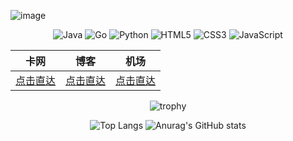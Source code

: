![image](https://user-images.githubusercontent.com/34707560/233965900-eb921108-c001-4ddd-b5e3-816f92eefbb8.png)

<div align="center" bgcolor="#000">

![Java](https://img.shields.io/badge/java-%23ED8B00.svg?style=for-the-badge&logo=openjdk&logoColor=white)
![Go](https://img.shields.io/badge/go-%2300ADD8.svg?style=for-the-badge&logo=go&logoColor=white)
![Python](https://img.shields.io/badge/python-3670A0?style=for-the-badge&logo=python&logoColor=ffdd54)
![HTML5](https://img.shields.io/badge/html5-%23E34F26.svg?style=for-the-badge&logo=html5&logoColor=white)
![CSS3](https://img.shields.io/badge/css3-%231572B6.svg?style=for-the-badge&logo=css3&logoColor=white)
![JavaScript](https://img.shields.io/badge/javascript-%23323330.svg?style=for-the-badge&logo=javascript&logoColor=%23F7DF1E)

|  卡网   |  博客  |  机场  |
|  ----  |  ----  |  ----  |
|[点击直达](https://ka.dandelion-pt.top)|[点击直达](https://blog.dandelion-pt.top)|[点击直达](https://dandelion-pt.top)|

![trophy](https://github-profile-trophy.vercel.app/?username=almightyYantao&theme=onedark)

![Top Langs](https://github-readme-stats.vercel.app/api/top-langs/?username=almightyYantao&layout=compact&theme=dracula)
![Anurag's GitHub stats](https://github-readme-stats.vercel.app/api?username=almightyYantao&show_icons=true&line_height=20&theme=dracula)

</div>
